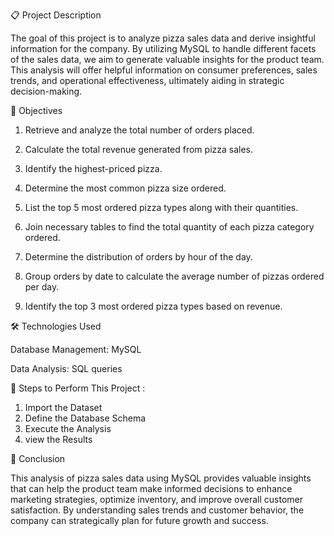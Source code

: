 📋 Project Description

The goal of this project is to analyze pizza sales data and derive insightful information for the company. By utilizing MySQL to handle different facets of the sales data, we aim to generate valuable insights for the product team. This analysis will offer helpful information on consumer preferences, sales trends, and operational effectiveness, ultimately aiding in strategic decision-making.

🎯 Objectives

  1. Retrieve and analyze the total number of orders placed.

  2. Calculate the total revenue generated from pizza sales.

  3.  Identify the highest-priced pizza.

  4.  Determine the most common pizza size ordered.

  5.  List the top 5 most ordered pizza types along with their quantities.

  6. Join necessary tables to find the total quantity of each pizza category ordered.

  7.  Determine the distribution of orders by hour of the day.

  8.  Group orders by date to calculate the average number of pizzas ordered per day.

  9. Identify the top 3 most ordered pizza types based on revenue.


🛠️ Technologies Used

  Database Management: MySQL
  
  Data Analysis: SQL queries

📜 Steps to Perform This Project : 

  1. Import the Dataset
  2. Define the Database Schema
  3. Execute the Analysis
  4. view the Results

🏁 Conclusion

This analysis of pizza sales data using MySQL provides valuable insights that can help the product team make informed decisions to enhance marketing strategies, optimize inventory, and improve overall customer satisfaction. By understanding sales trends and customer behavior, the company can strategically plan for future growth and success.
